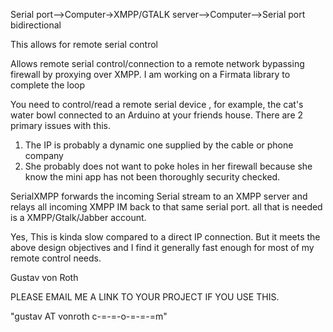 Serial port-->Computer->XMPP/GTALK server-->Computer-->Serial port
bidirectional

This allows for remote serial control


Allows remote serial control/connection to a remote network bypassing firewall by proxying over XMPP. I am working on a Firmata library to complete the loop

You need to control/read a remote serial device , for example, the cat's water bowl connected to an Arduino at your friends house.  There are 2 primary issues with this.
  1. The IP is probably a dynamic one supplied by the cable or phone company
  1. She probably does not want to poke holes in her firewall because she know the mini app has not been thoroughly security checked.

SerialXMPP forwards the incoming Serial stream to an XMPP server and relays all incoming XMPP IM back to that same serial port. all that is needed is a XMPP/Gtalk/Jabber account.

Yes,  This is kinda slow compared to a direct IP connection.  But it meets the above design objectives and I find it generally fast enough for most of my remote control needs.

Gustav von Roth

PLEASE EMAIL ME A LINK TO YOUR PROJECT IF YOU USE THIS.

"gustav AT vonroth c-=-=-o-=-=-=m"